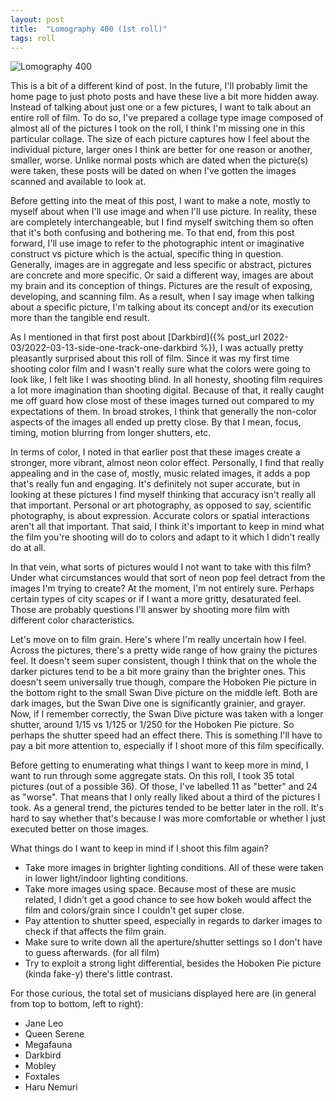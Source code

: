 ```yaml
---
layout: post
title:  "Lomography 400 (1st roll)"
tags: roll
---
```


![Lomography 400](/assets/rolls/Lomography400-1.jpg)

This is a bit of a different kind of post. In the future, I'll probably limit the home page to just photo posts and have these live a bit more hidden away. Instead of talking about just one or a few pictures, I want to talk about an entire roll of film. To do so, I've prepared a collage type image composed of almost all of the pictures I took on the roll, I think I'm missing one in this particular collage. The size of each picture captures how I feel about the individual picture, larger ones I think are better for one reason or another, smaller, worse. Unlike normal posts which are dated when the picture(s) were taken, these posts will be dated on when I've gotten the images scanned and available to look at.

Before getting into the meat of this post, I want to make a note, mostly to myself about when I'll use image and when I'll use picture. In reality, these are completely interchangeable, but I find myself switching them so often that it's both confusing and bothering me. To that end, from this post forward, I'll use image to refer to the photographic intent or imaginative construct vs picture which is the actual, specific thing in question. Generally, images are in aggregate and less specific or abstract, pictures are concrete and more specific. Or said a different way, images are about my brain and its conception of things. Pictures are the result of exposing, developing, and scanning film. As a result, when I say image when talking about a specific picture, I'm talking about its concept and/or its execution more than the tangible end result.

As I mentioned in that first post about [Darkbird]({% post_url 2022-03/2022-03-13-side-one-track-one-darkbird %}), I was actually pretty pleasantly surprised about this roll of film. Since it was my first time shooting color film and I wasn't really sure what the colors were going to look like, I felt like I was shooting blind. In all honesty, shooting film requires a lot more imagination than shooting digital. Because of that, it really caught me off guard how close most of these images turned out compared to my expectations of them. In broad strokes, I think that generally the non-color aspects of the images all ended up pretty close. By that I mean, focus, timing, motion blurring from longer shutters, etc.

In terms of color, I noted in that earlier post that these images create a stronger, more vibrant, almost neon color effect. Personally, I find that really appealing and in the case of, mostly, music related images, it adds a pop that's really fun and engaging. It's definitely not super accurate, but in looking at these pictures I find myself thinking that accuracy isn't really all that important. Personal or art photography, as opposed to say, scientific photography, is about expression. Accurate colors or spatial interactions aren't all that important. That said, I think it's important to keep in mind what the film you're shooting will do to colors and adapt to it which I didn't really do at all.

In that vein, what sorts of pictures would I not want to take with this film? Under what circumstances would that sort of neon pop feel detract from the images I'm trying to create? At the moment, I'm not entirely sure. Perhaps certain types of city scapes or if I want a more gritty, desaturated feel. Those are probably questions I'll answer by shooting more film with different color characteristics.

Let's move on to film grain. Here's where I'm really uncertain how I feel. Across the pictures, there's a pretty wide range of how grainy the pictures feel. It doesn't seem super consistent, though I think that on the whole the darker pictures tend to be a bit more grainy than the brighter ones. This doesn't seem universally true though, compare the Hoboken Pie picture in the bottom right to the small Swan Dive picture on the middle left. Both are dark images, but the Swan Dive one is significantly grainier, and grayer. Now, if I remember correctly, the Swan Dive picture was taken with a longer shutter, around 1/15 vs 1/125 or 1/250 for the Hoboken Pie picture. So perhaps the shutter speed had an effect there. This is something I'll have to pay a bit more attention to, especially if I shoot more of this film specifically.

Before getting to enumerating what things I want to keep more in mind, I want to run through some aggregate stats. On this roll, I took 35 total pictures (out of a possible 36). Of those, I've labelled 11 as "better" and 24 as "worse". That means that I only really liked about a third of the pictures I took. As a general trend, the pictures tended to be better later in the roll. It's hard to say whether that's because I was more comfortable or whether I just executed better on those images.

What things do I want to keep in mind if I shoot this film again?

* Take more images in brighter lighting conditions. All of these were taken in lower light/indoor lighting conditions.
* Take more images using space. Because most of these are music related, I didn't get a good chance to see how bokeh would affect the film and colors/grain since I couldn't get super close.
* Pay attention to shutter speed, especially in regards to darker images to check if that affects the film grain.
* Make sure to write down all the aperture/shutter settings so I don't have to guess afterwards. (for all film)
* Try to exploit a strong light differential, besides the Hoboken Pie picture (kinda fake-y) there's little contrast.

For those curious, the total set of musicians displayed here are (in general from top to bottom, left to right):

* Jane Leo
* Queen Serene
* Megafauna
* Darkbird
* Mobley
* Foxtales
* Haru Nemuri
